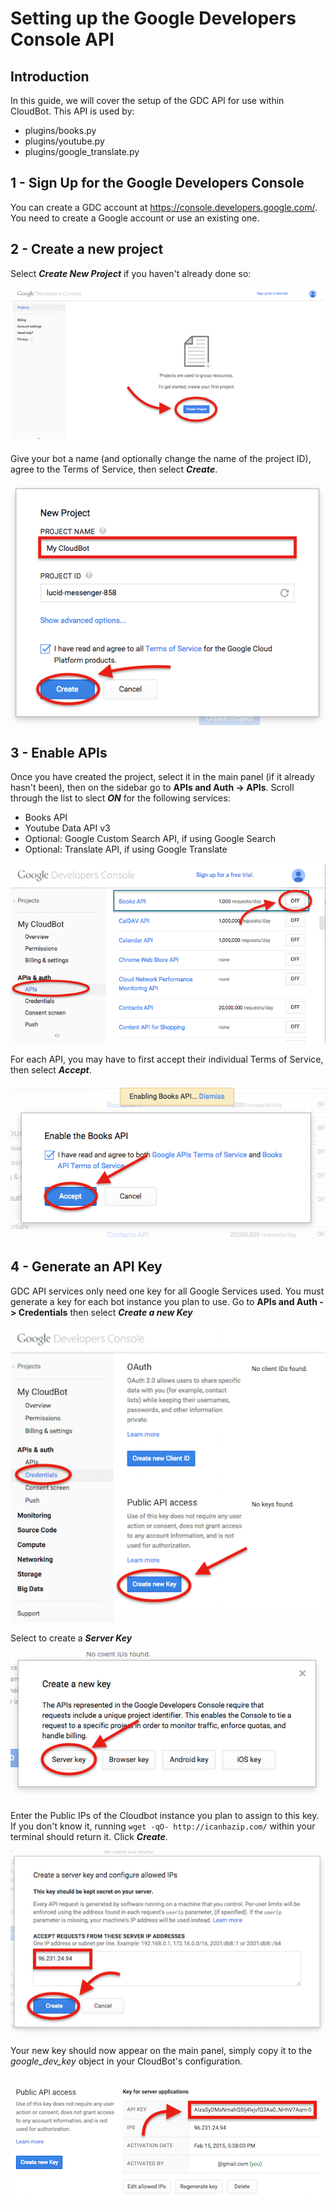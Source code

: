 # Setting up the Google Developers Console API

## Introduction
In this guide, we will cover the setup of the GDC API for use within CloudBot. This API is used by:
 - plugins/books.py
 - plugins/youtube.py
 - plugins/google_translate.py

## 1 - Sign Up for the Google Developers Console
You can create a GDC account at https://console.developers.google.com/. You need to create a Google account or use an existing one.

## 2 - Create a new project
Select ***Create New Project*** if you haven't already done so:

![GDC Create a New Project](img/gdev_1.png?raw=true "Create a New Project")

Give your bot a name (and optionally change the name of the project ID), agree to the Terms of Service, then select ***Create***.

![GDC Name Your Bot](img/gdev_2.png?raw=true "Name Your Bot")

## 3 - Enable APIs

Once you have created the project, select it in the main panel (if it already hasn't been), then on the sidebar go to **APIs and Auth -> APIs**. Scroll through the list to slect ***ON*** for the following services:

 - Books API
 - Youtube Data API v3
 - Optional: Google Custom Search API, if using Google Search
 - Optional: Translate API, if using Google Translate

 ![GDC Select the APIs](img/gdev_3.png?raw=true "Select the APIs")
 
 For each API, you may have to first accept their individual Terms of Service, then select ***Accept***.
 
![GDC Agree to the ToS](img/gdev_4.png?raw=true "Agree to the ToS")
 
 ## 4 - Generate an API Key
 GDC API services only need one key for all Google Services used. You must generate a key for each bot instance you plan to use. Go to **APIs and Auth -> Credentials** then select ***Create a new Key***
 
![GDC Create a Key](img/gdev_5.png?raw=true "Create a Key")
 
 Select to create a ***Server Key***
 
![GDC Server Key](img/gdev_6.png?raw=true "Server Key")
 
 Enter the Public IPs of the Cloudbot instance you plan to assign to this key. If you don't know it, running `wget -qO- http://icanhazip.com/` within your terminal should return it. Click ***Create***.
 
![GDC Enter IPs](img/gdev_7.png?raw=true "Enter IPs")
 
 Your new key should now appear on the main panel, simply copy it to the *google_dev_key* object in your CloudBot's configuration.

![GDC Copy the key](img/gdev_8.png?raw=true "Copy the key")

